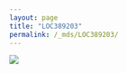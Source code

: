 ```yaml
---
layout: page
title: "LOC389203"
permalink: /_mds/LOC389203/
---
```


![](../../algns0/5HSAA059740_aln_report.png?raw=true)